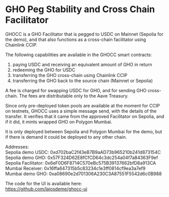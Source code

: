 # GHO Peg Stability and Cross Chain Facilitator    

GHOCC is a GHO Facilitator that is pegged to USDC on Mainnet (Sepolia for the demo), and that also functions as a cross-chain facilitator using Chainlink CCIP.   


The following capabilities are available in the GHOCC smart contracts:    
1. paying USDC and receiving an equivalent amount of GHO in return    
2. redeeming the GHO for USDC    
3. transferring the GHO cross-chain using Chainlink CCIP   
4. transferring the GHO back to the source chain (Mainnet or Sepolia)    

A fee is charged for swapping USDC for GHO, and for sending GHO cross-chain. The fees are distributable only to the Aave Treasury.    

Since only pre-deployed token pools are available at the moment for CCIP on testnets, GHOCC uses a simple message send, with the details of the transfer. It verifies that it came from the approved Facilitator on Sepolia, and if it did, it mints wrapped GHO on Polygon Mumbai.    

It is only deployed between Sepolia and Polygon Mumbai for the demo, but if there is demand it could be deployed to any other chain.    

Addresses:    
Sepolia demo USDC: 0xd702baC2f43eB7B9aAD73b965210b241d873154C    
Sepolia demo GHO: 0x57F324D62E8fCfCD64c3dc254a04f7a84363F9ef    
Sepolia Facilitator: 0x6eF0D6F8714C570eBc575B39137662bfD8a913CA    
Mumbai Receiver: 0x16ffa647315b5c83234c1e3ff0814cf9ea3a7ef9    
Mumbai demo GHO: 0xa08690e2d701306A230C3A87551F5542d6c0B988      

The code for the UI is available here:    
https://github.com/lajosdeme/ghocc-ui    
